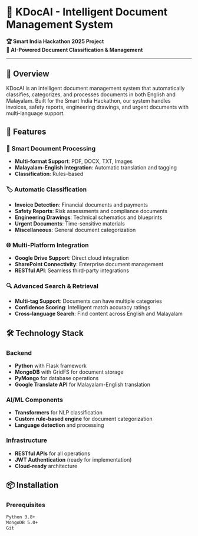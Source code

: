 # 📄 KDocAI - Intelligent Document Management System

**🏆 Smart India Hackathon 2025 Project**  
**🤖 AI-Powered Document Classification & Management**

---

## 🌟 Overview

KDocAI is an intelligent document management system that automatically classifies, categorizes, and processes documents in both English and Malayalam. Built for the Smart India Hackathon, our system handles invoices, safety reports, engineering drawings, and urgent documents with multi-language support.

## 🚀 Features

### 📁 **Smart Document Processing**
- **Multi-format Support**: PDF, DOCX, TXT, Images
- **Malayalam-English Integration**: Automatic translation and tagging
- **Classification**: Rules-based 

### 🏷️ **Automatic Classification**
- **Invoice Detection**: Financial documents and payments
- **Safety Reports**: Risk assessments and compliance documents  
- **Engineering Drawings**: Technical schematics and blueprints
- **Urgent Documents**: Time-sensitive materials
- **Miscellaneous**: General document categorization

### 🌐 **Multi-Platform Integration**
- **Google Drive Support**: Direct cloud integration
- **SharePoint Connectivity**: Enterprise document management
- **RESTful API**: Seamless third-party integrations

### 🔍 **Advanced Search & Retrieval**
- **Multi-tag Support**: Documents can have multiple categories
- **Confidence Scoring**: Intelligent match accuracy ratings
- **Cross-language Search**: Find content across English and Malayalam

## 🛠️ Technology Stack

### **Backend**
- **Python** with Flask framework
- **MongoDB** with GridFS for document storage
- **PyMongo** for database operations
- **Google Translate API** for Malayalam-English translation

### **AI/ML Components**
- **Transformers** for NLP classification
- **Custom rule-based engine** for document categorization
- **Language detection** and processing

### **Infrastructure**
- **RESTful APIs** for all operations
- **JWT Authentication** (ready for implementation)
- **Cloud-ready** architecture

## 📦 Installation

### **Prerequisites**
```bash
Python 3.8+
MongoDB 5.0+
Git
